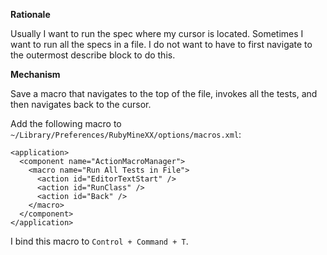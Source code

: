 **Rationale**

Usually I want to run the spec where my cursor is located. Sometimes I want to run all the specs in a file. I do not want to have to first navigate to the outermost describe block to do this.

**Mechanism**

Save a macro that navigates to the top of the file, invokes all the tests, and then navigates back to the cursor.

Add the following macro to `~/Library/Preferences/RubyMineXX/options/macros.xml`:

````
<application>
  <component name="ActionMacroManager">
    <macro name="Run All Tests in File">
      <action id="EditorTextStart" />
      <action id="RunClass" />
      <action id="Back" />
    </macro>
  </component>
</application>
````

I bind this macro to `Control + Command + T`.